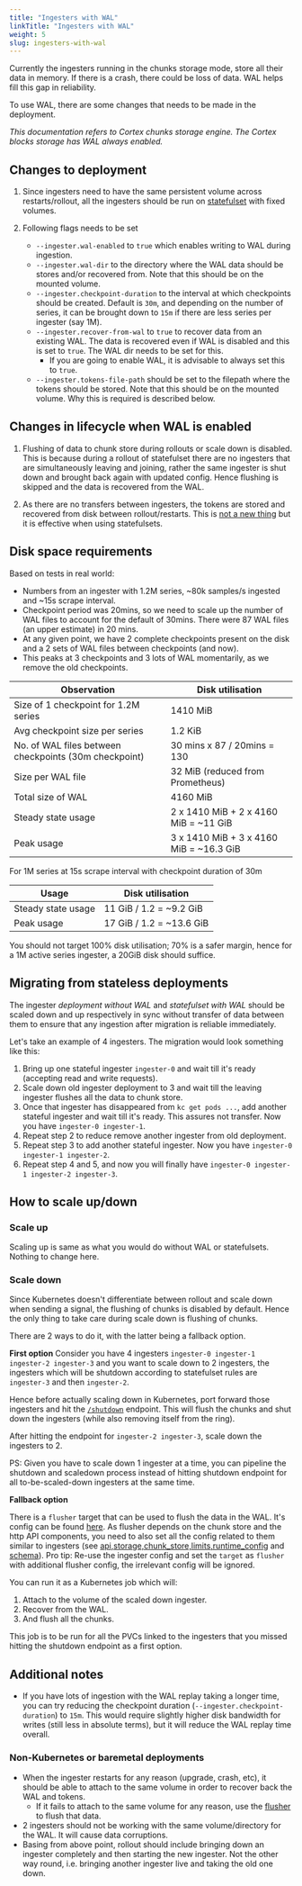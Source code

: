 ```yaml
---
title: "Ingesters with WAL"
linkTitle: "Ingesters with WAL"
weight: 5
slug: ingesters-with-wal
---
```


Currently the ingesters running in the chunks storage mode, store all their data in memory. If there is a crash, there could be loss of data. WAL helps fill this gap in reliability.

To use WAL, there are some changes that needs to be made in the deployment.

_This documentation refers to Cortex chunks storage engine. The Cortex blocks storage has WAL always enabled._

## Changes to deployment

1. Since ingesters need to have the same persistent volume across restarts/rollout, all the ingesters should be run on [statefulset](https://kubernetes.io/docs/concepts/workloads/controllers/statefulset/) with fixed volumes.

2. Following flags needs to be set
    * `--ingester.wal-enabled` to `true` which enables writing to WAL during ingestion.
    * `--ingester.wal-dir` to the directory where the WAL data should be stores and/or recovered from. Note that this should be on the mounted volume.
    * `--ingester.checkpoint-duration` to the interval at which checkpoints should be created. Default is `30m`, and depending on the number of series, it can be brought down to `15m` if there are less series per ingester (say 1M).
    * `--ingester.recover-from-wal` to `true` to recover data from an existing WAL. The data is recovered even if WAL is disabled and this is set to `true`. The WAL dir needs to be set for this.
        * If you are going to enable WAL, it is advisable to always set this to `true`.
    * `--ingester.tokens-file-path` should be set to the filepath where the tokens should be stored. Note that this should be on the mounted volume. Why this is required is described below.

## Changes in lifecycle when WAL is enabled

1. Flushing of data to chunk store during rollouts or scale down is disabled. This is because during a rollout of statefulset there are no ingesters that are simultaneously leaving and joining, rather the same ingester is shut down and brought back again with updated config. Hence flushing is skipped and the data is recovered from the WAL.

2. As there are no transfers between ingesters, the tokens are stored and recovered from disk between rollout/restarts. This is [not a new thing](https://github.com/cortexproject/cortex/pull/1750) but it is effective when using statefulsets.

## Disk space requirements

Based on tests in real world:

* Numbers from an ingester with 1.2M series, ~80k samples/s ingested and ~15s scrape interval.
* Checkpoint period was 20mins, so we need to scale up the number of WAL files to account for the default of 30mins. There were 87 WAL files (an upper estimate) in 20 mins.
* At any given point, we have 2 complete checkpoints present on the disk and a 2 sets of WAL files between checkpoints (and now).
* This peaks at 3 checkpoints and 3 lots of WAL momentarily, as we remove the old checkpoints.

| Observation | Disk utilisation |
|---|---|
| Size of 1 checkpoint for 1.2M series | 1410 MiB |
| Avg checkpoint size per series | 1.2 KiB |
| No. of WAL files between checkpoints (30m checkpoint) | 30 mins x 87 / 20mins = 130 |
| Size per WAL file | 32 MiB (reduced from Prometheus) |
| Total size of WAL | 4160 MiB |
| Steady state usage | 2 x 1410 MiB + 2 x 4160 MiB = ~11 GiB |
| Peak usage | 3 x 1410 MiB + 3  x 4160 MiB = ~16.3 GiB |

For 1M series at 15s scrape interval with checkpoint duration of 30m

| Usage | Disk utilisation |
|---|---|
| Steady state usage | 11 GiB / 1.2 = ~9.2 GiB |
| Peak usage | 17 GiB / 1.2 = ~13.6 GiB |

You should not target 100% disk utilisation; 70% is a safer margin, hence for a 1M active series ingester, a 20GiB disk should suffice.

## Migrating from stateless deployments

The ingester _deployment without WAL_ and _statefulset with WAL_ should be scaled down and up respectively in sync without transfer of data between them to ensure that any ingestion after migration is reliable immediately.

Let's take an example of 4 ingesters. The migration would look something like this:

1. Bring up one stateful ingester `ingester-0` and wait till it's ready (accepting read and write requests).
2. Scale down old ingester deployment to 3 and wait till the leaving ingester flushes all the data to chunk store.
3. Once that ingester has disappeared from `kc get pods ...`, add another stateful ingester and wait till it's ready. This assures not transfer. Now you have `ingester-0 ingester-1`.
4. Repeat step 2 to reduce remove another ingester from old deployment.
5. Repeat step 3 to add another stateful ingester. Now you have `ingester-0 ingester-1 ingester-2`.
6. Repeat step 4 and 5, and now you will finally have `ingester-0 ingester-1 ingester-2 ingester-3`.

## How to scale up/down

### Scale up

Scaling up is same as what you would do without WAL or statefulsets. Nothing to change here.

### Scale down

Since Kubernetes doesn't differentiate between rollout and scale down when sending a signal, the flushing of chunks is disabled by default. Hence the only thing to take care during scale down is flushing of chunks.

There are 2 ways to do it, with the latter being a fallback option.

**First option**
Consider you have 4 ingesters `ingester-0 ingester-1 ingester-2 ingester-3` and you want to scale down to 2 ingesters, the ingesters which will be shutdown according to statefulset rules are `ingester-3` and then `ingester-2`.

Hence before actually scaling down in Kubernetes, port forward those ingesters and hit the [`/shutdown`](https://github.com/cortexproject/cortex/pull/1746) endpoint. This will flush the chunks and shut down the ingesters (while also removing itself from the ring).

After hitting the endpoint for `ingester-2 ingester-3`, scale down the ingesters to 2.

PS: Given you have to scale down 1 ingester at a time, you can pipeline the shutdown and scaledown process instead of hitting shutdown endpoint for all to-be-scaled-down ingesters at the same time.

**Fallback option**

There is a `flusher` target that can be used to flush the data in the WAL. It's config can be found [here](../configuration/config-file-reference.md#flusher-config). As flusher depends on the chunk store and the http API components, you need to also set all the config related to them similar to ingesters (see [api,storage,chunk_store,limits,runtime_config](../configuration/config-file-reference.md#supported-contents-and-default-values-of-the-config-file) and [schema](../configuration/schema-config-reference.md)). Pro tip: Re-use the ingester config and set the `target` as `flusher` with additional flusher config, the irrelevant config will be ignored.

You can run it as a Kubernetes job which will:

1. Attach to the volume of the scaled down ingester.
2. Recover from the WAL.
3. And flush all the chunks.

This job is to be run for all the PVCs linked to the ingesters that you missed hitting the shutdown endpoint as a first option.

## Additional notes

* If you have lots of ingestion with the WAL replay taking a longer time, you can try reducing the checkpoint duration (`--ingester.checkpoint-duration`) to `15m`. This would require slightly higher disk bandwidth for writes (still less in absolute terms), but it will reduce the WAL replay time overall.

### Non-Kubernetes or baremetal deployments

* When the ingester restarts for any reason (upgrade, crash, etc), it should be able to attach to the same volume in order to recover back the WAL and tokens.
    * If it fails to attach to the same volume for any reason, use the [flusher](#scale-down) to flush that data.
* 2 ingesters should not be working with the same volume/directory for the WAL. It will cause data corruptions.
* Basing from above point, rollout should include bringing down an ingester completely and then starting the new ingester. Not the other way round, i.e. bringing another ingester live and taking the old one down.